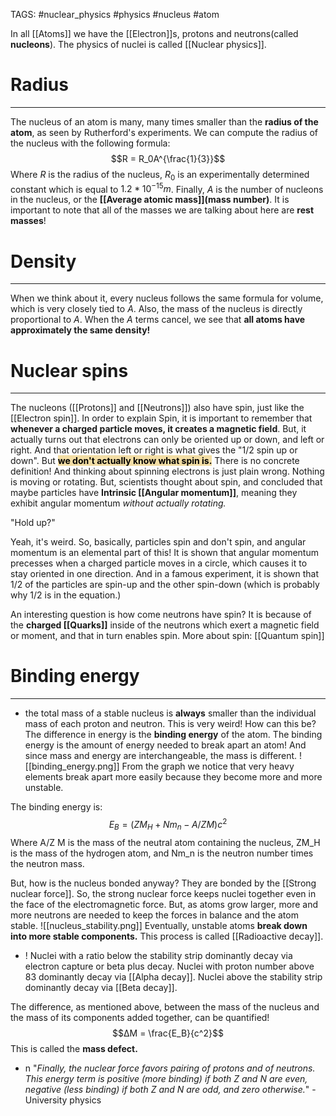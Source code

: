 TAGS: #nuclear_physics #physics #nucleus #atom 

In all [[Atoms]] we have the [[Electron]]s, protons and neutrons(called **nucleons**). The physics of nuclei is called [[Nuclear physics]]. 

# Radius
-------
The nucleus of an atom is many, many times smaller than the **radius of the atom**, as seen by Rutherford's experiments. We can compute the radius of the nucleus with the following formula:
$$R = R_0A^{\frac{1}{3}}$$
Where $R$ is the radius of the nucleus, $R_0$ is an experimentally determined constant which is equal to $1.2 * 10^{-15}m$. Finally, $A$ is the number of nucleons in the nucleus, or the **[[Average atomic mass]](mass number)**. It is important to note that all of the masses we are talking about here are **rest masses**! 

# Density
-------
When we think about it, every nucleus follows the same formula for volume, which is very closely tied to $A$. Also, the mass of the nucleus is directly proportional to $A$. When the $A$ terms cancel, we see that **all atoms have approximately the same density!** 

# Nuclear spins
---------
The nucleons ([[Protons]] and [[Neutrons]]) also have spin, just like the [[Electron spin]]. In order to explain Spin, it is important to remember that **whenever a charged particle moves, it creates a magnetic field**. But, it actually turns out that electrons can only be oriented up or down, and left or right. And that orientation left or right is what gives the "1/2 spin up or down". But **<mark style="background: #F2DDA4;">we don't actually know what spin is.</mark>** There is no concrete definition! And thinking about spinning electrons is just plain wrong. Nothing is moving or rotating. But, scientists thought about spin, and concluded that maybe particles have **Intrinsic [[Angular momentum]]**, meaning they exhibit angular momentum *without actually rotating.*

"Hold up?"

Yeah, it's weird. So, basically, particles spin and don't spin, and angular momentum is an elemental part of this! It is shown that angular momentum precesses when a charged particle moves in a circle, which causes it to stay oriented in one direction. And in a famous experiment, it is shown that 1/2 of the particles are spin-up and the other spin-down (which is probably why 1/2 is in the equation.) 

An interesting question is how come neutrons have spin? It is because of the **charged [[Quarks]]** inside of the neutrons which exert a magnetic field or moment, and that in turn enables spin. 
More about spin: [[Quantum spin]]

# Binding energy
-------
- the total mass of a stable nucleus is **always** smaller than the individual mass of each proton and neutron. This is very weird! How can this be? The difference in energy is the **binding energy** of the atom. The binding energy is the amount of energy needed to break apart an atom! And since mass and energy are interchangeable, the mass is different. 
![[binding_energy.png]]
From the graph we notice that very heavy elements break apart more easily because they become more and more unstable. 

The binding energy is:
$$E_B = (ZM_H + Nm_n - A/Z M)c^2
$$
Where A/Z M is the mass of the neutral atom containing the nucleus, ZM_H is the mass of the hydrogen atom, and Nm_n is the neutron number times the neutron mass. 


But, how is the nucleus bonded anyway? They are bonded by the [[Strong nuclear force]]. So, the strong nuclear force keeps nuclei together even in the face of the electromagnetic force. But, as atoms grow larger, more and more neutrons are needed to keep the forces in balance and the atom stable. 
![[nucleus_stability.png]]
Eventually, unstable atoms **break down into more stable components.** This process is called [[Radioactive decay]]. 
- ! Nuclei with a ratio below the stability strip dominantly decay via electron capture or beta plus decay. Nuclei with proton number above 83 dominantly decay via [[Alpha decay]]. Nuclei above the stability strip dominantly decay via [[Beta decay]]. 

The difference, as mentioned above, between the mass of the nucleus and the mass of its components added together, can be quantified!
$$∆M = \frac{E_B}{c^2}$$
This is called the **mass defect.** 

- n "*Finally, the nuclear force favors pairing of protons and of neutrons. This energy term is positive (more binding) if both Z and N are even, negative (less binding) if both Z and N are odd, and zero otherwise.*" - University physics

